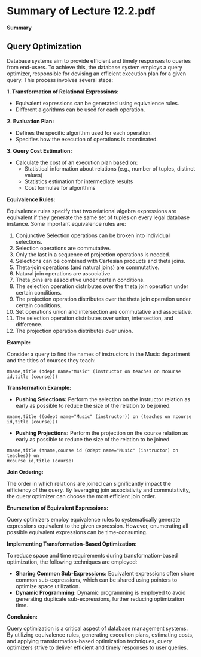 #  Summary of Lecture 12.2.pdf 
**Summary**
## Query Optimization

Database systems aim to provide efficient and timely responses to queries from end-users. To achieve this, the database system employs a query optimizer, responsible for devising an efficient execution plan for a given query. This process involves several steps:

**1. Transformation of Relational Expressions:**

* Equivalent expressions can be generated using equivalence rules.
* Different algorithms can be used for each operation.

**2. Evaluation Plan:**

* Defines the specific algorithm used for each operation.
* Specifies how the execution of operations is coordinated.

**3. Query Cost Estimation:**

* Calculate the cost of an execution plan based on:
    * Statistical information about relations (e.g., number of tuples, distinct values)
    * Statistics estimation for intermediate results
    * Cost formulae for algorithms

**Equivalence Rules:**

Equivalence rules specify that two relational algebra expressions are equivalent if they generate the same set of tuples on every legal database instance.
Some important equivalence rules are:
1. Conjunctive Selection operations can be broken into individual selections.
2. Selection operations are commutative.
3. Only the last in a sequence of projection operations is needed.
4. Selections can be combined with Cartesian products and theta joins.
5. Theta-join operations (and natural joins) are commutative.
6. Natural join operations are associative.
7. Theta joins are associative under certain conditions.
8. The selection operation distributes over the theta join operation under certain conditions.
9. The projection operation distributes over the theta join operation under certain conditions.
10. Set operations union and intersection are commutative and associative.
11. The selection operation distributes over union, intersection, and difference.
12. The projection operation distributes over union.

**Example:**

Consider a query to find the names of instructors in the Music department and the titles of courses they teach:

```
πname,title (σdept name="Music" (instructor on teaches on πcourse id,title (course)))
```

**Transformation Example:**

* **Pushing Selections:** Perform the selection on the instructor relation as early as possible to reduce the size of the relation to be joined.
```
πname,title ((σdept name="Music" (instructor)) on (teaches on πcourse id,title (course)))
```
* **Pushing Projections:** Perform the projection on the course relation as early as possible to reduce the size of the relation to be joined.
```
πname,title (πname,course id (σdept name="Music" (instructor) on teaches)) on
πcourse id,title (course)
```

**Join Ordering:**

The order in which relations are joined can significantly impact the efficiency of the query. By leveraging join associativity and commutativity, the query optimizer can choose the most efficient join order.

**Enumeration of Equivalent Expressions:**

Query optimizers employ equivalence rules to systematically generate expressions equivalent to the given expression. However, enumerating all possible equivalent expressions can be time-consuming.

**Implementing Transformation-Based Optimization:**

To reduce space and time requirements during transformation-based optimization, the following techniques are employed:

* **Sharing Common Sub-Expressions:** Equivalent expressions often share common sub-expressions, which can be shared using pointers to optimize space utilization.
* **Dynamic Programming:** Dynamic programming is employed to avoid generating duplicate sub-expressions, further reducing optimization time.

**Conclusion:**

Query optimization is a critical aspect of database management systems. By utilizing equivalence rules, generating execution plans, estimating costs, and applying transformation-based optimization techniques, query optimizers strive to deliver efficient and timely responses to user queries.
